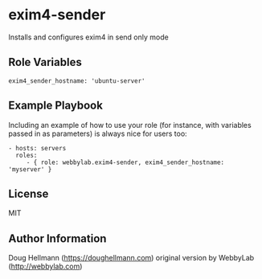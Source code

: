 exim4-sender
=========

Installs and configures exim4 in send only mode

Role Variables
--------------

    exim4_sender_hostname: 'ubuntu-server'

Example Playbook
----------------

Including an example of how to use your role (for instance, with variables passed in as parameters) is always nice for users too:

    - hosts: servers
      roles:
         - { role: webbylab.exim4-sender, exim4_sender_hostname: 'myserver' }

License
-------

MIT

Author Information
------------------
Doug Hellmann (https://doughellmann.com)
original version by WebbyLab (http://webbylab.com)
